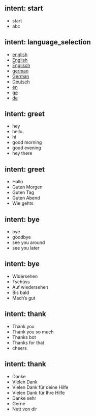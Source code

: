 ## intent: start
- start
- abc

## intent: language_selection
- [english](language)
- [English](language:english)
- [Englisch](language:english)
- [german](language)
- [German](language:german)
- [Deutsch](language:german)
- [en](language:english)
- [ge](language:german)
- [de](language:german)

## intent: greet
- hey
- hello
- hi
- good morning
- good evening
- hey there

## intent: greet
- Hallo
- Guten Morgen
- Guten Tag
- Guten Abend
- Wie gehts

## intent: bye
- bye
- goodbye
- see you around
- see you later

## intent: bye
- Widersehen
- Tschüss
- Auf wiedersehen
- Bis bald
- Mach’s gut


## intent: thank
- Thank you
- Thank you so much
- Thanks bot
- Thanks for that
- cheers

## intent: thank
- Danke
- Vielen Dank
- Vielen Dank für deine Hilfe
- Vielen Dank für Ihre Hilfe
- Danke sehr
- Gerne
- Nett von dir
